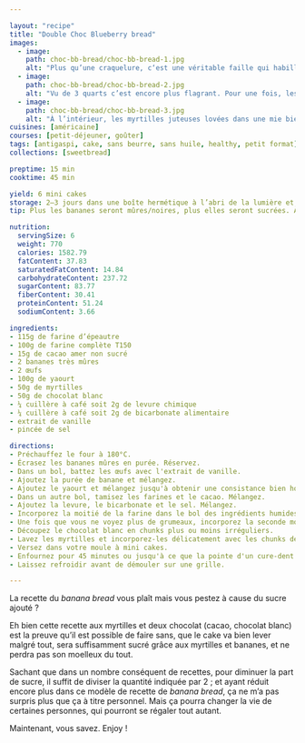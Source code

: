 ```yaml
---

layout: "recipe"
title: "Double Choc Blueberry bread"
images:
  - image:
    path: choc-bb-bread/choc-bb-bread-1.jpg
    alt: "Plus qu’une craquelure, c‘est une véritable faille qui habille le dessus de ce cake. On remarque bien évidemment les chunks de chocolat blanc qui contrastent avec la couleur cacao, mais il cache des myrtilles bien juteuses."
  - image:
    path: choc-bb-bread/choc-bb-bread-2.jpg
    alt: "Vu de 3 quarts c’est encore plus flagrant. Pour une fois, les myrtilles n’ont pas rendu leur jus à la surface vu leur quantité plus basse que d’habitude."
  - image:
    path: choc-bb-bread/choc-bb-bread-3.jpg
    alt: "À l’intérieur, les myrtilles juteuses lovées dans une mie bien aérienne, avec des chunks au chocolat pour amener un peu de croquant fondant."
cuisines: [américaine]
courses: [petit-déjeuner, goûter]
tags: [antigaspi, cake, sans beurre, sans huile, healthy, petit format]
collections: [sweetbread]

preptime: 15 min
cooktime: 45 min

yield: 6 mini cakes
storage: 2–3 jours dans une boîte hermétique à l’abri de la lumière et de la chaleur. 5 jours au frigo. 2 mois au congélateur.
tip: Plus les bananes seront mûres/noires, plus elles seront sucrées. À vous de voir si ça peut aussi jouer des fois que vous ne le trouviez pas assez.

nutrition:
  servingSize: 6
  weight: 770
  calories: 1582.79
  fatContent: 37.83
  saturatedFatContent: 14.84
  carbohydrateContent: 237.72
  sugarContent: 83.77
  fiberContent: 30.41
  proteinContent: 51.24
  sodiumContent: 3.66

ingredients:
- 115g de farine d’épeautre
- 100g de farine complète T150
- 15g de cacao amer non sucré
- 2 bananes très mûres
- 2 œufs
- 100g de yaourt
- 50g de myrtilles
- 50g de chocolat blanc
- ¼ cuillère à café soit 2g de levure chimique
- ¼ cuillère à café soit 2g de bicarbonate alimentaire
- extrait de vanille
- pincée de sel

directions:
- Préchauffez le four à 180°C.
- Écrasez les bananes mûres en purée. Réservez.
- Dans un bol, battez les œufs avec l'extrait de vanille. 
- Ajoutez la purée de banane et mélangez.
- Ajoutez le yaourt et mélangez jusqu'à obtenir une consistance bien homogène.
- Dans un autre bol, tamisez les farines et le cacao. Mélangez. 
- Ajoutez la levure, le bicarbonate et le sel. Mélangez. 
- Incorporez la moitié de la farine dans le bol des ingrédients humides à la maryse. 
- Une fois que vous ne voyez plus de grumeaux, incorporez la seconde moitié. Réservez.
- Découpez le chocolat blanc en chunks plus ou moins irréguliers.
- Lavez les myrtilles et incorporez-les délicatement avec les chunks de chocolat à la pâte.
- Versez dans votre moule à mini cakes. 
- Enfournez pour 45 minutes ou jusqu'à ce que la pointe d'un cure-dent ressorte sèche. 
- Laissez refroidir avant de démouler sur une grille. 

---
```


La recette du <i lang="en">banana bread</i> vous plaît mais vous pestez à cause du sucre ajouté&nbsp;?

Eh bien cette recette aux myrtilles et deux chocolat (cacao, chocolat blanc) est la preuve qu’il est possible de faire sans, que le cake va bien lever malgré tout, sera suffisamment sucré grâce aux myrtilles et bananes, et ne perdra pas son moelleux du tout. 

Sachant que dans un nombre conséquent de recettes, pour diminuer la part de sucre, il suffit de diviser la quantité indiquée par 2&nbsp;; et ayant réduit encore plus dans ce modèle de recette de <i lang="en">banana bread</i>, ça ne m’a pas surpris plus que ça à titre personnel. Mais ça pourra changer la vie de certaines personnes, qui pourront se régaler tout autant.

Maintenant, vous savez. Enjoy&nbsp;!